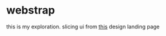 # webstrap

this is my exploration. slicing ui from [this](https://www.figma.com/file/W6HaLojxjW9HIYs1UJE7IW/productly-landing-page-unnoman?node-id=0%3A2) design landing page
